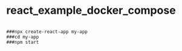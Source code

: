 # react_example_docker_compose


<code>
###npx create-react-app my-app
###cd my-app
###npm start
</code>

